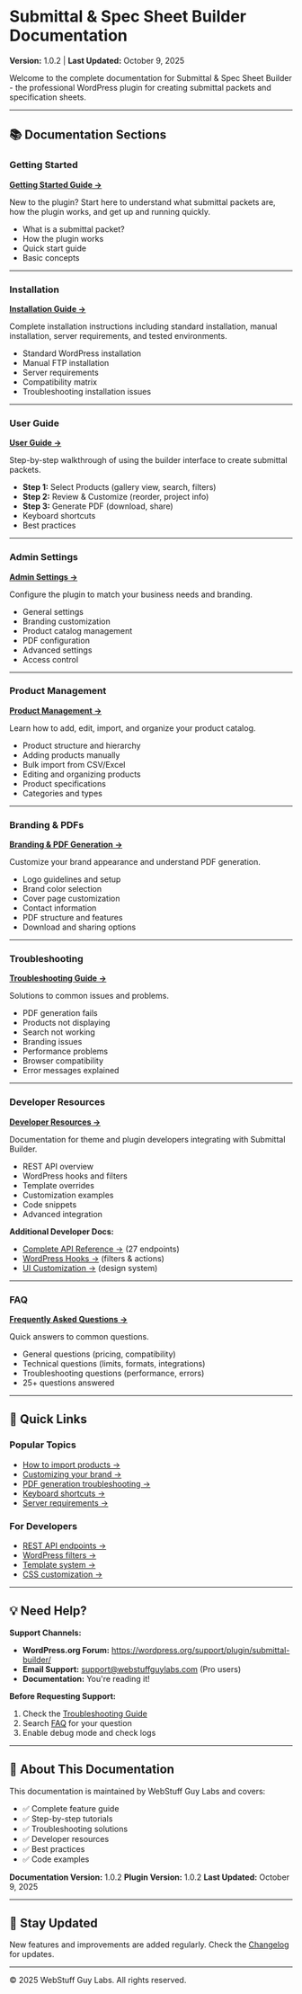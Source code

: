# Submittal & Spec Sheet Builder Documentation

**Version:** 1.0.2 | **Last Updated:** October 9, 2025

Welcome to the complete documentation for Submittal & Spec Sheet Builder - the professional WordPress plugin for creating submittal packets and specification sheets.

---

## 📚 Documentation Sections

### Getting Started

**[Getting Started Guide →](./getting-started.md)**

New to the plugin? Start here to understand what submittal packets are, how the plugin works, and get up and running quickly.

- What is a submittal packet?
- How the plugin works
- Quick start guide
- Basic concepts

---

### Installation

**[Installation Guide →](./installation.md)**

Complete installation instructions including standard installation, manual installation, server requirements, and tested environments.

- Standard WordPress installation
- Manual FTP installation
- Server requirements
- Compatibility matrix
- Troubleshooting installation issues

---

### User Guide

**[User Guide →](./user-guide.md)**

Step-by-step walkthrough of using the builder interface to create submittal packets.

- **Step 1:** Select Products (gallery view, search, filters)
- **Step 2:** Review & Customize (reorder, project info)
- **Step 3:** Generate PDF (download, share)
- Keyboard shortcuts
- Best practices

---

### Admin Settings

**[Admin Settings →](./admin-settings.md)**

Configure the plugin to match your business needs and branding.

- General settings
- Branding customization
- Product catalog management
- PDF configuration
- Advanced settings
- Access control

---

### Product Management

**[Product Management →](./product-management.md)**

Learn how to add, edit, import, and organize your product catalog.

- Product structure and hierarchy
- Adding products manually
- Bulk import from CSV/Excel
- Editing and organizing products
- Product specifications
- Categories and types

---

### Branding & PDFs

**[Branding & PDF Generation →](./branding-pdfs.md)**

Customize your brand appearance and understand PDF generation.

- Logo guidelines and setup
- Brand color selection
- Cover page customization
- Contact information
- PDF structure and features
- Download and sharing options

---

### Troubleshooting

**[Troubleshooting Guide →](./troubleshooting.md)**

Solutions to common issues and problems.

- PDF generation fails
- Products not displaying
- Search not working
- Branding issues
- Performance problems
- Browser compatibility
- Error messages explained

---

### Developer Resources

**[Developer Resources →](./developer-resources.md)**

Documentation for theme and plugin developers integrating with Submittal Builder.

- REST API overview
- WordPress hooks and filters
- Template overrides
- Customization examples
- Code snippets
- Advanced integration

**Additional Developer Docs:**
- [Complete API Reference →](../../API-REFERENCE.md) (27 endpoints)
- [WordPress Hooks →](../../DEVELOPER-HOOKS.md) (filters & actions)
- [UI Customization →](../../UI-POLISH-GUIDE.md) (design system)

---

### FAQ

**[Frequently Asked Questions →](./faq.md)**

Quick answers to common questions.

- General questions (pricing, compatibility)
- Technical questions (limits, formats, integrations)
- Troubleshooting questions (performance, errors)
- 25+ questions answered

---

## 🚀 Quick Links

### Popular Topics

- [How to import products →](./product-management.md#bulk-import)
- [Customizing your brand →](./branding-pdfs.md#branding-customization)
- [PDF generation troubleshooting →](./troubleshooting.md#pdf-generation-fails)
- [Keyboard shortcuts →](./user-guide.md#keyboard-shortcuts)
- [Server requirements →](./installation.md#server-requirements)

### For Developers

- [REST API endpoints →](../../API-REFERENCE.md)
- [WordPress filters →](../../DEVELOPER-HOOKS.md)
- [Template system →](./developer-resources.md#template-overrides)
- [CSS customization →](../../UI-POLISH-GUIDE.md)

---

## 💡 Need Help?

**Support Channels:**

- **WordPress.org Forum:** https://wordpress.org/support/plugin/submittal-builder/
- **Email Support:** support@webstuffguylabs.com (Pro users)
- **Documentation:** You're reading it!

**Before Requesting Support:**
1. Check the [Troubleshooting Guide](./troubleshooting.md)
2. Search [FAQ](./faq.md) for your question
3. Enable debug mode and check logs

---

## 📖 About This Documentation

This documentation is maintained by WebStuff Guy Labs and covers:

- ✅ Complete feature guide
- ✅ Step-by-step tutorials
- ✅ Troubleshooting solutions
- ✅ Developer resources
- ✅ Best practices
- ✅ Code examples

**Documentation Version:** 1.0.2
**Plugin Version:** 1.0.2
**Last Updated:** October 9, 2025

---

## 🔄 Stay Updated

New features and improvements are added regularly. Check the [Changelog](https://wordpress.org/plugins/submittal-builder/#developers) for updates.

---

© 2025 WebStuff Guy Labs. All rights reserved.
